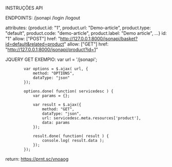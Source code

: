

INSTRUÇÕES API

ENDPOINTS:
/jsonapi
/login
/logout

attributes: {product.id: "1", product.url: "Demo-article", product.type: "default", product.code: "demo-article", product.label: "Demo article", …}
id: "1"
allow: ["POST"]
href: "http://127.0.0.1:8000/jsonapi/basket?id=default&related=product"
allow: ["GET"]
href: "http://127.0.0.1:8000/jsonapi/product?id=1"



JQUERY GET EXEMPlO:
            var url = '/jsonapi';
            
            var options = $.ajax( url, {
                method: "OPTIONS",
                dataType: "json"
            });
            
            options.done( function( servicedesc ) {
                var params = {};
            
                var result = $.ajax({
                    method: "GET",
                    dataType: "json",
                    url: servicedesc.meta.resources['product'],
                    data: params
                });
            
                result.done( function( result ) {
                    console.log( result.data );
                });
            });
return: https://prnt.sc/vnoaog


